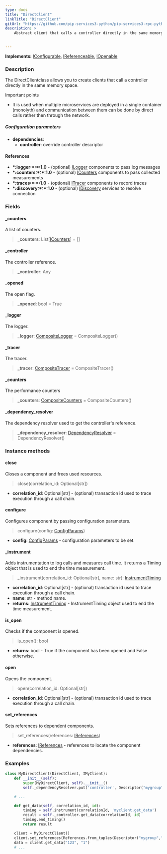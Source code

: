 ```yaml
---
type: docs
title: "DirectClient"
linkTitle: "DirectClient"
gitUrl: "https://github.com/pip-services3-python/pip-services3-rpc-python"
description: >
    Abstract client that calls a controller directly in the same memory space.

   
---
```


**Implements:** [IConfigurable](../../../commons/config/iconfigurable), [IReferenceable](../../../commons/refer/ireferenceable), [IOpenable](../../../commons/run/iopenable)

### Description

The DirectClientclass allows you to create clients that call a controller directly in the same memory space.

Important points

-  It is used when multiple microservices are deployed in a single container (monolyth) and communication between them can be done by direct calls rather then through the network.

##### Configuration parameters

- **dependencies**:
    - **controller**: override controller descriptor

#### References

- **\*:logger:\*:\*:1.0** - (optional) [ILogger](../../../components/log/ilogger) components to pass log messages
- **\*:counters:\*:\*:1.0** - (optional) [ICounters](../../../components/count/icounters) components to pass collected measurements
- **\*:traces:\*:\*:1.0** - (optional) [ITracer](../../../components/trace/itracer) components to record traces
- **\*:discovery:\*:\*:1.0** - (optional) [IDiscovery](../../../components/connect/idiscovery) services to resolve connection


### Fields

<span class="hide-title-link">

#### _counters
A list of counters.
> **_counters**: List[[ICounters](../icounters)] = []

#### _controller
The controller reference.
> **_controller**: Any

#### _opened
The open flag.
> **_opened**: bool = True

#### _logger
The logger.
> **_logger**: [CompositeLogger](../../../components/log/composite_logger) = CompositeLogger()

#### _tracer
The tracer.
> **_tracer**: [CompositeTracer](../../../components/trace/composite_tracer) = CompositeTracer()

#### _counters
The performance counters
> **_counters**: [CompositeCounters](../../../components/count/composite_counters) = CompositeCounters()

#### _dependency_resolver
The dependency resolver used to get the controller's reference.
> **_dependency_resolver**: [DependencyResolver](../../../commons/refer/dependency_resolver) = DependencyResolver()

</span>



### Instance methods

#### close
Closes a component and frees used resources.

> close(correlation_id: Optional[str])

- **correlation_id**: Optional[str] - (optional) transaction id used to trace execution through a call chain.


#### configure
Configures component by passing configuration parameters.

> configure(config: [ConfigParams](../../../commons/config/config_params))

- **config**: [ConfigParams](../../../commons/config/config_params) - configuration parameters to be set.


#### _instrument
Adds instrumentation to log calls and measures call time.
It returns a Timing object that is used to end the time measurement.

> _instrument(correlation_id: Optional[str], name: str): [InstrumentTiming](../../services/instrument_timing)

- **correlation_id**: Optional[str] - (optional) transaction id used to trace execution through a call chain.
- **name**: str - method name.
- **returns**: [InstrumentTiming](../../services/instrument_timing) - InstrumentTiming object used to end the time measurement.



#### is_open
Checks if the component is opened.

> is_open(): bool

- **returns**: bool - True if the component has been opened and False otherwise.


#### open
Opens the component.

> open(correlation_id: Optional[str])

- **correlation_id**: Optional[str] - (optional) transaction id used to trace execution through a call chain.


#### set_references
Sets references to dependent components.

> set_references(references: [IReferences](../../../commons/refer/ireferences))

- **references**: [IReferences](../../../commons/refer/ireferences) - references to locate the component dependencies.

### Examples

```python
class MyDirectClient(DirectClient, IMyClient):
    def __init__(self):
        super(MyDirectClient, self).__init__()
        self._dependencyResolver.put('controller', Descriptor("mygroup", "controller", "*", "*", "*"))

    # ...

    def get_data(self, correlation_id, id):
        timing = self.instrument(correlationId, 'myclient.get_data')
        result = self._controller.get_data(correlationId, id)
        timing.end_timing()
        return result

    client = MyDirectClient()
    client.set_references(References.from_tuples(Descriptor("mygroup","controller","default","default","1.0"), controller))
    data = client.get_data("123", "1")
    # ...
```
